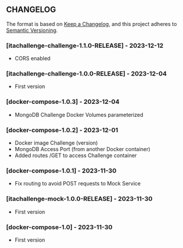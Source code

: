 ## CHANGELOG

The format is based on [Keep a Changelog](https://keepachangelog.com/en/1.0.0/),
and this project adheres to [Semantic Versioning](https://semver.org/spec/v2.0.0.html). 

### [itachallenge-challenge-1.1.0-RELEASE] - 2023-12-12
* CORS enabled

### [itachallenge-challenge-1.0.0-RELEASE] - 2023-12-04
* First version

### [docker-compose-1.0.3] - 2023-12-04
* MongoDB Challenge Docker Volumes parameterized

### [docker-compose-1.0.2] - 2023-12-01
* Docker image Challenge (version)
* MongoDB Access Port (from another Docker container)
* Added routes /GET to access Challenge container

### [docker-compose-1.0.1] - 2023-11-30
* Fix routing to avoid POST requests to Mock Service

### [itachallenge-mock-1.0.0-RELEASE] - 2023-11-30
* First version

### [docker-compose-1.0] - 2023-11-30
* First version